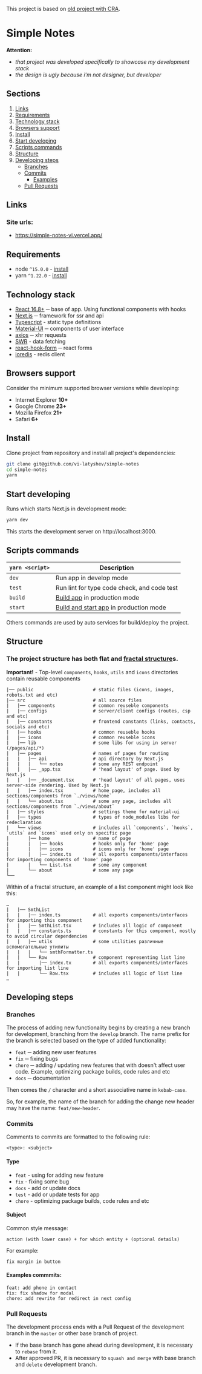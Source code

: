 This project is based on [old project with CRA](https://github.com/vi-latyshev/megapolis-it-test).

# Simple Notes

**Attention:**
- *that project was developed specifically to showcase my development stack*
- *the design is ugly because i'm not designer, but developer*

## Sections
1. [Links](#links)
1. [Requirements](#requirements)
1. [Technology stack](#technology-stack)
1. [Browsers support](#browsers-support)
1. [Install](#install)
1. [Start developing](#start-developing)
1. [Scripts commands](#scripts-commands)
1. [Structure](#structure)
1. [Developing steps](#developing-steps)
    * [Branches](#branches)
    * [Commits](#commits)
        * [Examples](#examples)
    * [Pull Requests](#pull-requests)

## Links

### Site urls:

* https://simple-notes-vi.vercel.app/

## Requirements

* node `^15.0.0` - [install](https://nodejs.org/en/download/)
* yarn `^1.22.0` - [install](https://yarnpkg.com/en/docs/install/)

## Technology stack

* [React 16.8+](https://reactjs.org/) ─ base of app. Using functional components with hooks
* [Next.js](https://nextjs.org/) ─ framework for ssr and api
* [Typescript](https://www.typescriptlang.org/) - static type definitions
* [Material-UI](https://material-ui.com/) ─ components of user interface
* [axios](https://github.com/axios/axios) ─ xhr requests
* [SWR](https://swr.vercel.app/) - data fetching
* [react-hook-form](https://react-hook-form.com/) ─ react forms
* [ioredis](https://github.com/luin/ioredis) - redis client

## Browsers support

Consider the minimum supported browser versions while developing:

* Internet Explorer **10+**
* Google Chrome **23+**
* Mozilla Firefox **21+**
* Safari **6+**

## Install

Clone project from repository and install all project's dependencies:

```bash
git clone git@github.com/vi-latyshev/simple-notes
cd simple-notes
yarn
```

## Start developing

Runs which starts Next.js in development mode:
```bash
yarn dev
```
This starts the development server on http://localhost:3000.

## Scripts commands

|`yarn <script>`    |Description|
|-------------------|-----------|
|`dev`              |Run app in develop mode|
|`test`             |Run lint for type code check, and code test|
|`build`            |[Build app](#build) in production mode|
|`start`            |[Build and start app](#start-app) in production mode|

Others commands are used by auto services for build/deploy the project.

## Structure

### The project structure has both flat and [fractal structure](https://github.com/davezuko/react-redux-starter-kit/wiki/Fractal-Project-Structure)s.

**Important!** - Top-level `components`, `hooks`, `utils` and `icons` directories contain reusable components

```
|── public                      # static files (icons, images, robots.txt and etc)
|── src                         # all source files
|   |── components              # common reuseble components
|   |── configs                 # server/client configs (routes, csp and etc)
|   |── constants               # frontend constants (links, contacts, socials and etc)
|   |── hooks                   # common reuseble hooks
|   |── icons                   # common reuseble icons
|   |── lib                     # some libs for using in server (/pages/api/*)
|   |── pages                   # names of pages for routing
|   |   |── api                 # api directory by Next.js
|   |   |   └── notes           # some any REST endpoint
|   |   |── _app.tsx            # 'head layout' of page. Used by Next.js
|   |   |── _document.tsx       # 'head layout' of all pages, uses server-side rendering. Used by Next.js
|   |   |── index.tsx           # home page, includes all sections/components from `./views/home`
|   |   └── about.tsx           # some any page, includes all sections/components from `./views/about`
|   |── styles                  # settings theme for material-ui
|   |── types                   # types of node_modules libs for redeclaration
|   └── views                   # includes all `components`, `hooks`, `utils` and `icons` used only on specific page
|       |── home                # name of page
|       |   |── hooks           # hooks only for 'home' page
|       |   |── icons           # icons only for 'home' page
|       |   |── index.ts        # all exports components/interfaces for importing components of 'home' page
|       |   └── List.tsx        # some any component
|       └── about               # some any page
└──
```

Within of a fractal structure, an example of a list component might look like this:

```
…
|   |── SmthList
|   |   |── index.ts            # all exports components/interfaces for importing this component
|   |   |── SmthList.tsx        # includes all logic of component
|   |   |── constants.ts        # constants for this component, mostly to avoid circular dependencies
|   |   |── utils               # some utilities различные вспомогательные утилиты
|   |   |   └── smthFormatter.ts
|   |   └── Row                 # component representing list line
|   |       |── index.tx        # all exports components/interfaces for importing list line
|   |       └── Row.tsx         # includes all logic of list line
…
```

## Developing steps

### Branches

The process of adding new functionality begins by creating a new branch for development, branching from the `develop` branch. The name prefix for the branch is selected based on the type of added functionality:

* `feat` ─ adding new user features
* `fix` ─ fixing bugs
* `chore` ─ adding / updating new features that with doesn't affect user code. Example, optimizing package builds, code rules and etc
* `docs` ─ documentation

Then comes the `/` character and a short associative name in `kebab-case`.

So, for example, the name of the branch for adding the change new header may have the name: `feat/new-header`.

### Commits

Comments to commits are formatted to the following rule:

```
<type>: <subject>
```

#### Type

* `feat` - using for adding new feature
* `fix` - fixing some bug
* `docs` - add or update docs
* `test` - add or update tests for app
* `chore` - optimizing package builds, code rules and etc

#### Subject

Common style message:

```
action (with lower case) + for which entity + (optional details)
```

For example:
```
fix margin in button
```

#### Examples commmits:

```
feat: add phone in contact
fix: fix shadow for modal
chore: add rewrite for redirect in next config
```

### Pull Requests

The development process ends with a Pull Request of the development branch in the `master` or other base branch of project.
* If the base branch has gone ahead during development, it is necessary to `rebase` from it.
* After approved PR, it is necessary to `squash and merge` with base branch and `delete` development branch.
